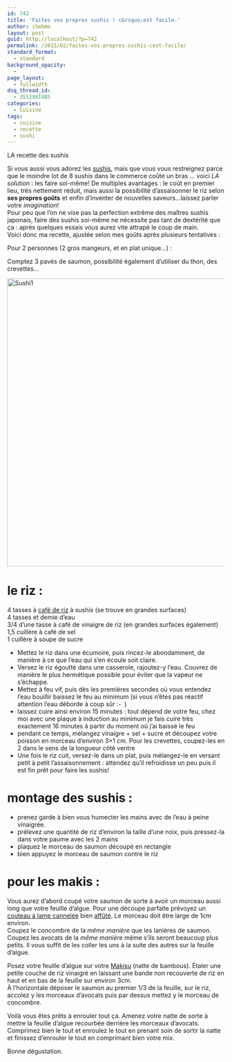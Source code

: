 ```yaml
---
id: 742
title: 'Faites vos propres sushis ! c&rsquo;est facile.'
author: iSebmo
layout: post
guid: http://localhost/?p=742
permalink: /2015/02/faites-vos-propres-sushis-cest-facile/
standard_format:
  - standard
background_opacity:
  - 
page_layout:
  - fullwidth
dsq_thread_id:
  - 3552981985
categories:
  - Cuisine
tags:
  - cuisine
  - recette
  - sushi
---
```

LA recette des sushis

Si vous aussi vous adorez les [sushis][1], mais que vous vous restreignez parce que le moindre lot de 8 sushis dans le commerce coûte un bras … voici *LA solution* : les faire soi-même! De multiples avantages : le coût en premier lieu, très nettement réduit, mais aussi la possibilité d’assaisonner le riz selon **ses propres goûts** et enfin d’inventer de nouvelles saveurs…laissez parler votre *imagination*!  
Pour peu que l’on ne vise pas la perfection extrême des maîtres sushis japonais, faire des sushis soi-même ne nécessite pas tant de dextérité que ça : après quelques essais vous aurez vite attrapé le coup de main.  
Voici donc ma recette, ajustée selon mes goûts après plusieurs tentatives :

Pour 2 personnes (2 gros mangeurs, et en plat unique…) :

Comptez 3 pavés de saumon, possibilité également d’utiliser du thon, des crevettes…

[<img class="aligncenter size-full wp-image-752" src="http://localhost/wp-content/uploads/2015/02/Sushi1.jpg" alt="Sushi1" width="1000" height="667" />][2]

# le riz :

4 tasses à [café de riz][3] à sushis (se trouve en grandes surfaces)  
4 tasses et demie d’eau  
3/4 d’une tasse à café de vinaigre de riz (en grandes surfaces également)  
1,5 cuillère à café de sel  
1 cuillère à soupe de sucre

  * Mettez le riz dans une écumoire, puis rincez-le abondamment, de manière à ce que l’eau qui s’en écoule soit claire.
  * Versez le riz égoutté dans une casserole, rajoutez-y l’eau. Couvrez de manière le plus hermétique possible pour éviter que la vapeur ne s’échappe.
  * Mettez à feu vif, puis dès les premières secondes où vous entendez l’eau bouillir baissez le feu au minimum (si vous n’êtes pas réactif attention l’eau déborde à coup sûr <img src="http://localhost/wp-includes/images/smilies/simple-smile.png" alt=":-)" class="wp-smiley" style="height: 1em; max-height: 1em;" /> )
  * laissez cuire ainsi environ 15 minutes : tout dépend de votre feu, chez moi avec une plaque à induction au minimum je fais cuire très exactement 16 minutes à partir du moment où j’ai baissé le feu
  * pendant ce temps, mélangez vinaigre + sel + sucre et découpez votre poisson en morceau d’environ 3&#215;1 cm. Pour les crevettes, coupez-les en 2 dans le sens de la longueur côté ventre
  * Une fois le riz cuit, versez-le dans un plat, puis mélangez-le en versant petit à petit l’assaisonnement : attendez qu’il refroidisse un peu puis il est fin prêt pour faire les sushis!

# montage des sushis :

  * prenez garde à bien vous humecter les mains avec de l’eau à peine vinaigrée.
  * prélevez une quantité de riz d’environ la taille d’une noix, puis pressez-la dans votre paume avec les 2 mains
  * plaquez le morceau de saumon découpé en rectangle
  * bien appuyez le morceau de saumon contre le riz

# pour les makis :

Vous aurez d’abord coupé votre saumon de sorte à avoir un morceau aussi long que votre feuille d’algue. Pour une découpe parfaite prévoyez un [couteau à lame cannelée][4] bien [affûté][5]. Le morceau doit être large de 1cm environ.  
Coupez le concombre de la *même manière* que les lanières de saumon.  
Coupez les avocats de la *même manière* même s’ils seront beaucoup plus petits. Il vous suffit de les coller les uns à la suite des autres sur la feuille d’algue.

Posez votre feuille d’algue sur votre [Makisu][6] (natte de bambous). Étaler une petite couche de riz vinaigré en laissant une bande non recouverte de riz en haut et en bas de la feuille sur environ 3cm.  
À l’horizontale déposer le saumon au premier 1/3 de la feuille, sur le riz, accolez y les morceaux d’avocats puis par dessus mettez y le morceau de concombre.

Voilà vous êtes prêts à enrouler tout ça. Amenez votre natte de sorte à mettre la feuille d’algue recourbée derrière les morceaux d’avocats. Comprimez bien le tout et enroulez le tout en prenant soin de sortir la natte et finissez d’enrouler le tout en comprimant bien votre mix.

Bonne dégustation.

 [1]: http://fr.wikipedia.org/wiki/Sushi
 [2]: http://localhost/wp-content/uploads/2015/02/Sushi1.jpg
 [3]: http://www.amazon.fr/Bodum-10602-10-Bistro-Espresso-Double/dp/B000S6N4BI/ref=sr_1_8?ie=UTF8&qid=1424254320&sr=8-8&keywords=tasse+cafe&tag=tfadafr-21
 [4]: http://www.amazon.fr/Arcos-Professional-Couteau-cannel%C3%A9e-lespagnol/dp/B005LR68DU/ref=sr_1_1?ie=UTF8&qid=1424254549&sr=8-1&keywords=couteau+lame+cannelee&tag=tfadafr-21
 [5]: http://www.amazon.fr/W%C3%BCsthof-TR4463-23-Fusil/dp/B00009WDSF/ref=sr_1_1?ie=UTF8&qid=1424254663&sr=8-1&keywords=fusil+couteau&tag=tfadafr-21
 [6]: http://www.amazon.fr/Makisu-Bambou-24-x-21/dp/B00BK4D5DO/ref=sr_1_2?ie=UTF8&qid=1424254698&sr=8-2&keywords=Makisu&tag=tfadafr-21